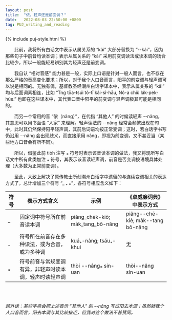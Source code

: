 ```yaml
---
layout: post
title:  "侬，轻声还是前变调？"
date:   2022-08-03 22:50:00 +0800
tag: PUJ_writing_and_reading
---
```


{% include puj-style.html %}

&emsp;&emsp;此前，我将所有白话文中表示从属关系的 “kâi” 大部分替换为 “&#x002D;&#x002D;kâi”，因为那些句子中前音均读本调；表示从属关系的 “kâi” 采用前变调读法或读本调的场合比较少，所以一般能轻易辨别其为轻声还是前变调。

&emsp;&emsp;我自认 “相对音感” 能力甚是一般，实际上口语是针对一般人而言，也不存在那么严格的音高变化要求；所以，对于我个人口音而言，阳平的前变调与轻声调可以说是相同的。无独有偶，基督教圣经潮州白话字译本中，表示从属关系的 “kâi” 均与后面词素相连，比如 “Tng tōa-tsúi tõ-tī kâi-sî-hāu, Nô-a chiũ la̍k-pek-hùe.” 也即在这些译本中，其代表口音中阳平的前变调与轻声调极其可能是相同的。

&emsp;&emsp;而另一个常用的音 “侬（nâng）”，在代指 “其他人” 的时候读轻声 &#x002D;&#x002D;nâng，其意思可以用书面语 “人家” 来理解。轻声读法的 &#x002D;&#x002D;nâng 经常会频繁出现在句中，此时其仍然保持阳平轻声调，其前后词语均按正常变调；这时，若白话字书写仍沿用 &#x002D;&#x002D;nâng 会出现歧义，而直接采用 nâng，即视为前变调，又不甚妥当（某些地方口音会有所不同）。

&emsp;&emsp;所以，借鉴此前 tio̍h 注写 ⁎ 符号时表示该音读本调的做法，我又将现所写白话文中所有此类加注 ⁎ 符号，其表示该音读轻声调，前音是否变调按语境具体处理（大多数为正常前变调）。

&emsp;&emsp;至此，大致上解决了原传教士所创潮州白话字中遗留的与连续变调相关的表达方式了，总计增加三个符号 “_ ₊ ⁎”，各符号相应含义如下：

| 符号 | 表示方式含义 | 示例 | 《卓威廉词典》中表示方式 |
|---|--------------------------------------------------|-------------------------------|-------------------------------|
| _ | 固定词中符号所在前音读本调 |  piăng_che̍k-kiò;  ma̍k_tang_bô-nâng | piãng--chē-kiè; ma̍k--tang bô-nâng |
| ₊ | 符号所在前音存在多种读法，或为合音，或为多种调 | kuá₊-nâng; tsáu₊-khui | 无 |
| ⁎ | 符号前音与常规变调有异，非轻声时读本调，轻声时读轻声调 | thòi --nâng⁎ sin-uan | thòi--nâng sin-uan |

<br>

<br>

*题外话：某些字典会把上述表示 “其他人” 的 &#x002D;&#x002D;nâng 写成阳去本调；虽然就我个人口音而言，阳去本调与其比较接近，但我对这个做法不甚赞同。*


